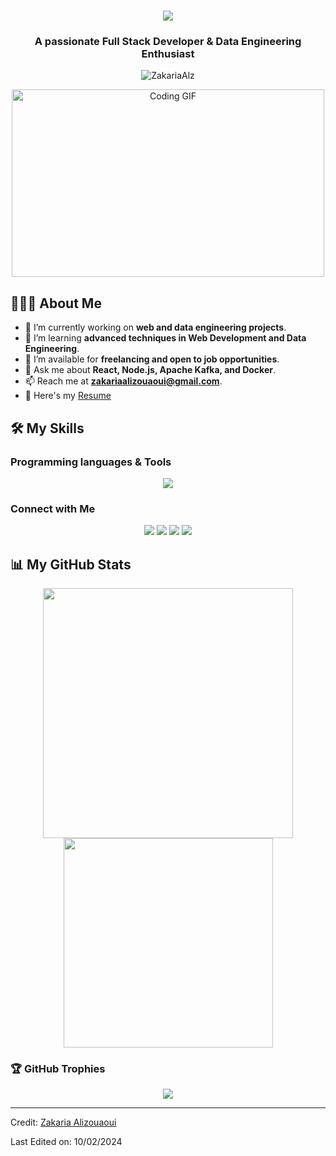 


<h1 align="center">
  <a href="https://git.io/typing-svg">
    <img src="https://readme-typing-svg.herokuapp.com/?lines=Hello,+There!+👋;This+is+Zakaria;Nice+to+meet+you!&center=true&size=30">
  </a>
</h1>

<h3 align="center">A passionate Full Stack Developer & Data Engineering Enthusiast</h3>

<p align="center"> 
  <img src="https://komarev.com/ghpvc/?username=Zakaria100000&label=Profile%20views&color=0e75b6&style=flat-square" alt="ZakariaAlz" />
</p>

<div align="center">
  <img src="https://media.giphy.com/media/SWoSkN6DxTszqIKEqv/giphy.gif" alt="Coding GIF" width="500" height="300">
</div>

## 👨🏻‍💻 About Me

- 🔭 I’m currently working on **web and data engineering projects**.
- 🌱 I’m learning **advanced techniques in Web Development and Data Engineering**.
- 👯 I’m available for **freelancing and open to job opportunities**.
- 💬 Ask me about **React, Node.js, Apache Kafka, and Docker**.
- 📫 Reach me at **zakariaalizouaoui@gmail.com**.
- 📄 Here's my [Resume]([https://drive.google.com/file/d/1t3eK0BxzI5NMinVlZ1iOWnSbmcMV5BjF/view](https://drive.google.com/file/d/1-iQoms-3aHgIWcGNxYADMfFD4MJonS8I/view?usp=sharing)) 

## 🛠️ My Skills

### Programming languages & Tools

<p align="center">
  <img src="https://skillicons.dev/icons?i=js,react,nodejs,expressjs,java,python,css,html,docker,kafka,mongodb,figma,git,gitlab,vscode,idea,gcp,materialui,maven,postgres,mysql,postman,powershell,npm,linux&perline=5" />
</p>

### Connect with Me

<p align="center">
  <a href="https://linkedin.com/in/ali-zouaoui-zakaria-a89b7a252" target="_blank"><img src="https://img.shields.io/badge/-LinkedIn-%230077B5.svg?&style=for-the-badge&logo=linkedin&logoColor=white"/></a>
  <a href="https://github.com/Zakaria100000" target="_blank"><img src="https://img.shields.io/badge/-GitHub-%23181717.svg?&style=for-the-badge&logo=github&logoColor=white"/></a>
  <a href="https://twitter.com/YOUR_TWITTER_HANDLE" target="_blank"><img src="https://img.shields.io/badge/-Twitter-%231DA1F2.svg?&style=for-the-badge&logo=twitter&logoColor=white"/></a>
  <a href="mailto:zakariaalizouaoui@gmail.com"><img src="https://img.shields.io/badge/-Email-D14836?style=for-the-badge&logo=gmail&logoColor=white"/></a>
</p>

## 📊 My GitHub Stats

<p align="center">
  <img src="https://github-readme-stats.vercel.app/api?username=ZakariaAlz&show_icons=true&theme=algolia" width="400">
  <img src="https://github-readme-stats.vercel.app/api/top-langs/?username=ZakariaAlz&layout=compact&theme=algolia" width="335">
</p>

### 🏆 GitHub Trophies

<p align="center">
  <img src="https://github-profile-trophy.vercel.app/?username=ZakariaAlz&theme=algolia&no-frame=true&no-bg=true&margin-w=4" />
</p>

---
Credit: [Zakaria Alizouaoui](https://github.com/ZakariaAlz)

Last Edited on: 10/02/2024
